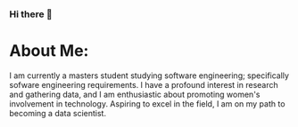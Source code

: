### Hi there 👋

<!--
**claudiafarkas/claudiafarkas** is a ✨ _special_ ✨ repository because its `README.md` (this file) appears on your GitHub profile.

Here are some ideas to get you started:

- 🔭 I’m currently working on ...
- 🌱 I’m currently learning ...
- 👯 I’m looking to collaborate on ...
- 🤔 I’m looking for help with ...
- 💬 Ask me about ...
- 📫 How to reach me: ...
- 😄 Pronouns: ...
- ⚡ Fun fact: ...
-->

# About Me:
I am currently a masters student studying software engineering; specifically sofware engineering requirements. I have a profound interest in research and gathering data, and I am enthusiastic about promoting women's involvement in technology. Aspiring to excel in the field, I am on my path to becoming a data scientist.


<!-- Proudly created with GPRM ( https://gprm.itsvg.in ) -->
